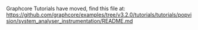 Graphcore Tutorials have moved, find this file at:
https://github.com/graphcore/examples/tree/v3.2.0/tutorials/tutorials/popvision/system_analyser_instrumentation/README.md
